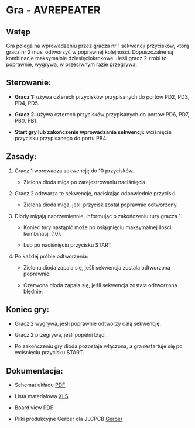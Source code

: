 
# Gra - AVREPEATER

  

## Wstęp

Gra polega na wprowadzeniu przez gracza nr 1 sekwencji przycisków, którą gracz nr 2 musi odtworzyć w poprawnej kolejności. Dopuszczalne są kombinacje maksymalnie dziesięciokrokowe. Jeśli gracz 2 zrobi to poprawnie, wygrywa, w przeciwnym razie przegrywa.

  

## Sterowanie:

- **Gracz 1:** używa czterech przycisków przypisanych do portów PD2, PD3, PD4, PD5.

- **Gracz 2:** używa czterech przycisków przypisanych do portów PD6, PD7, PB0, PB1.

- **Start gry lub zakończenie wprowadzania sekwencji:** wciśnięcie przycisku przypisanego do portu PB4.


  

## Zasady:

1. Gracz 1 wprowadza sekwencję do 10 przycisków.

   - Zielona dioda miga po zarejestrowaniu naciśnięcia.

2. Gracz 2 odtwarza tę sekwencję, naciskając odpowiednie przyciski.

	- Zielona dioda miga, jeśli przycisk został poprawnie odtworzony.

3. Diody migają naprzemiennie, informując o zakończeniu tury gracza 1.

	- Koniec tury nastąpić może po osiągnięciu maksymalnej ilości kombinacji (10).

	- Lub po naciśnięciu przycisku START.

4. Po każdej próbie odtworzenia:

	- Zielona dioda zapala się, jeśli sekwencja została odtworzona poprawnie.

	- Czerwona dioda zapala się, jeśli sekwencja została odtworzona błędnie.



## Koniec gry:

- Gracz 2 wygrywa, jeśli poprawnie odtworzy całą sekwencję.

- Gracz 2 przegrywa, jeśli popełni błąd.

- Po zakończeniu gry dioda pozostaje włączona, a gra restartuje się po wciśnięciu przycisku START.


## Dokumentacja:

- Schemat układu [PDF](./Hardware/schemav2.pdf)

- Lista materiałowa [XLS](./Hardware/bom.xls)

- Board view [PDF](./Hardware/board_view_v2.pdf)

- Pliki produkcyjne Gerber dla JLCPCB [Gerber](./Hardware/gerber%20for%20jlcpcb/)
  
